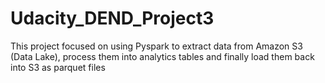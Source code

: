 # Udacity_DEND_Project3
This project focused on using Pyspark to extract data from Amazon S3 (Data Lake), process them into analytics tables and finally load them back into S3 as parquet files
